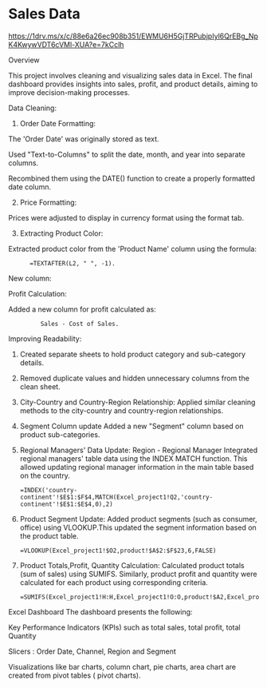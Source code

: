 # Sales Data

https://1drv.ms/x/c/88e6a26ec908b351/EWMU6H5GjTRPubjpIyl6QrEBg_NpK4KwywVDT6cVMl-XUA?e=7kCclh

Overview

This project involves cleaning and visualizing sales data in Excel. The final dashboard provides insights into sales, profit, and product details, aiming to improve decision-making processes.

Data Cleaning:

1. Order Date Formatting:

  The 'Order Date' was originally stored as text.

  Used "Text-to-Columns" to split the date, month, and year into separate columns.

  Recombined them using the DATE() function to create a properly formatted date column.

2. Price Formatting:

Prices were adjusted to display in currency format using the format tab.

3. Extracting Product Color:

Extracted product color from the 'Product Name' column using the formula: 
         
          =TEXTAFTER(L2, " ", -1).

New column:

Profit Calculation:

Added a new column for profit calculated as:
             
             Sales - Cost of Sales.


Improving Readability:

1. Created separate sheets to hold product category and sub-category details.

2. Removed duplicate values and hidden unnecessary columns from the clean sheet.

3. City-Country and Country-Region Relationship:
   Applied similar cleaning methods to the city-country and country-region relationships.

4. Segment Column update
   Added a new "Segment" column based on product sub-categories.

5. Regional Managers' Data Update:
   Region - Regional Manager
   Integrated regional managers' table data using the INDEX MATCH function. This allowed updating regional manager information in the main table based on the country.

       =INDEX('country-continent'!$E$1:$F$4,MATCH(Excel_project1!Q2,'country-continent'!$E$1:$E$4,0),2)
   
7. Product Segment Update:
   Added product segments (such as consumer, office) using VLOOKUP.This updated the segment information based on the product table.

       =VLOOKUP(Excel_project1!$O2,product!$A$2:$F$23,6,FALSE)
   
9. Product Totals,Profit, Quantity Calculation:
    Calculated product totals (sum of sales) using SUMIFS. Similarly, product profit and quantity were calculated for each product using corresponding criteria.

       =SUMIFS(Excel_project1!H:H,Excel_project1!O:O,product!$A2,Excel_project1!P:P,product!$B2)

Excel Dashboard
The dashboard presents the following:

Key Performance Indicators (KPIs) such as total sales, total profit, total Quantity

Slicers : Order Date, Channel, Region and Segment

Visualizations like bar charts, column chart, pie charts, area chart are created from pivot tables ( pivot charts).



